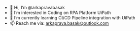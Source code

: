 - 👋 Hi, I’m @arkapravabasak
- 👀 I’m interested in Coding on RPA Platform UiPath
- 🌱 I’m currently learning CI/CD Pipeline integration with UiPath
- 📫 Reach me via: arkaprava.basak@outlook.com

<!---
arkapravabasak/arkapravabasak is a ✨ special ✨ repository because its `README.md` (this file) appears on your GitHub profile.
You can click the Preview link to take a look at your changes.
--->
